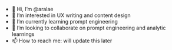 - 👋 Hi, I’m @aralae
- 👀 I’m interested in UX writing and content design
- 🌱 I’m currently learning prompt engineering 
- 💞️ I’m looking to collaborate on prompt engineering and analytic learnings
- 📫 How to reach me: will update this later

<!---
aralae/aralae is a ✨ special ✨ repository because its `README.md` (this file) appears on your GitHub profile.
You can click the Preview link to take a look at your changes.
--->
